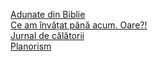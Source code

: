 [Adunate din Biblie](https://docs.google.com/document/d/1Q25VzHs18m_Y1xxtYtIcTXxqZI7z7C-BfmNMViPGCoE/edit?usp=drive_link)    
[Ce am învățat până acum. Oare?!](https://docs.google.com/document/d/1jq6rwxKAN8BAXuusYFiL3KmgLiho89mj/edit?usp=drive_link&ouid=104222853948391268908&rtpof=true&sd=true)  
[Jurnal de călătorii](https://docs.google.com/document/d/1sY8K0JJK6eZSHcRaiXkGoeO4HFqDE9LYb6v6llFF4kw/edit?usp=drivesdk)  
[Planorism](https://github.com/YouKnowWhyRadu/Curs-Planorism)  


